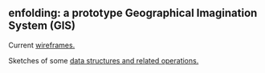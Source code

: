 ## enfolding:  a prototype Geographical Imagination System (GIS)

Current [wireframes.](https://github.com/FoldingSpace/enfolding/Wireframes.pdf)

Sketches of some [data structures and related operations.](https://github.com/FoldingSpace/enfolding/datastructures-and-operations.md)
